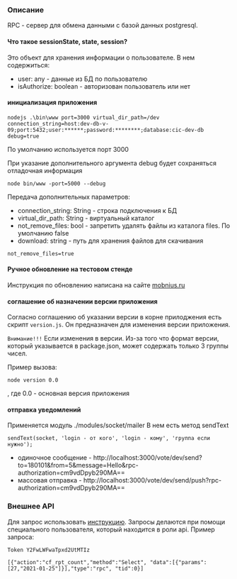 ### Описание

RPC - сервер для обмена данными с базой данных postgresql.

#### Что такое sessionState, state, session?

Это объект для хранения информации о пользователе. В нем содержиться:
* user: any - данные из БД по пользователю
* isAuthorize: boolean - авторизован пользователь или нет

#### инициализация приложения

```
nodejs .\bin\www port=3000 virtual_dir_path=/dev connection_string=host:dev-db-v-09;port:5432;user:******;password:********;database:cic-dev-db debug=true
```

По умолчанию используется порт 3000

При указание дополнительного аргумента debug будет сохраняться отладочная информация

```
node bin/www -port=5000 --debug
```

Передача дополнительных параметров:

* connection_string: String - строка подключения к БД
* virtual_dir_path: String - виртуальный каталог
* not_remove_files: bool - запретить удалять файлы из каталога files. По умолчанию false
* download: string - путь для хранения файлов для скачивания
```
not_remove_files=true
```

#### Ручное обновление на тестовом стенде
Инструкция по обновлению написана на сайте [mobnius.ru](https://mobnius.ru/?page_id=1999)

#### соглашение об назначении версии приложения

Согласно соглашению об указании версии в корне прилоджения есть скрипт `version.js`.
Он предназначен для изменения версии приложения.

`Внимание!!!` Если изменения в версии. Из-за того что формат версии, который указывается в package.json, может содержать только 3 группы чисел.

Пример вызова:

```
node version 0.0
```
, где 0.0 - основная версия приложения

#### отправка уведомлений

Применяется модуль ./modules/socket/mailer В нем есть метод sendText

```
sendText(socket, 'login - от кого', 'login - кому', 'группа если нужно');
```
* одиночное сообщение - http://localhost:3000/vote/dev/send?to=180101&from=5&message=Hello&rpc-authorization=cm9vdDpyb290MA==
* массовая отправка - http://localhost:3000/vote/dev/send/push?rpc-authorization=cm9vdDpyb290MA==

### Внешнее API
Для запрос использовать [инструкцию](http://kes.it-serv.ru/doc/covid/release/covid-release-db.html#rpt.schema).
Запросы делаются при помощи специального пользователя, который находится в роли api. Пример запроса:

```
Token Y2FwLWFwaTpxd2UtMTIz

[{"action":"cf_rpt_count","method":"Select", "data":[{"params":[27,"2021-01-25"]}],"type":"rpc", "tid":0}]
```